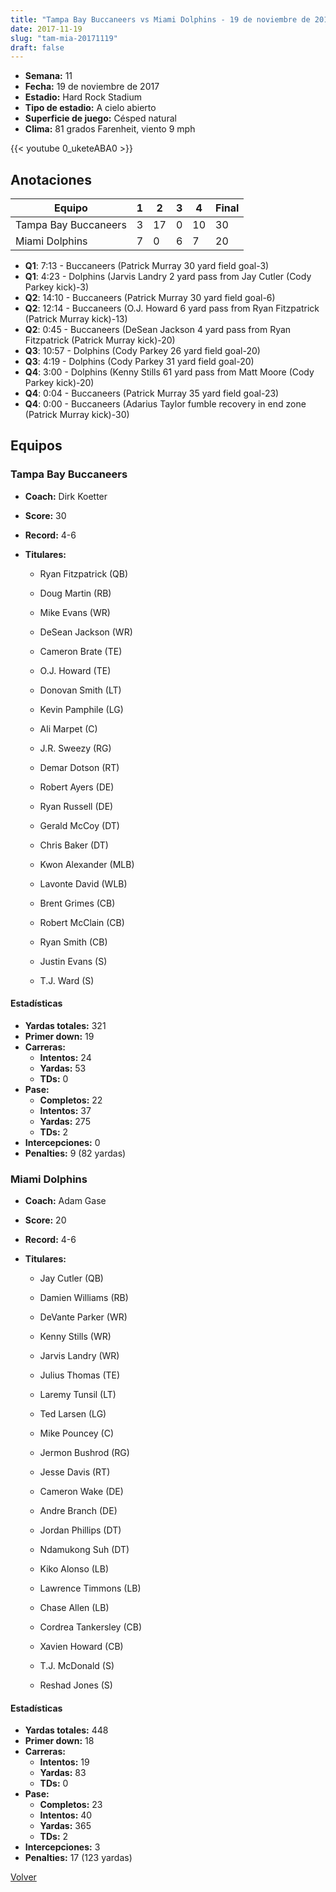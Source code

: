 ```yaml
---
title: "Tampa Bay Buccaneers vs Miami Dolphins - 19 de noviembre de 2017"
date: 2017-11-19
slug: "tam-mia-20171119"
draft: false
---
```


- **Semana:** 11
- **Fecha:** 19 de noviembre de 2017
- **Estadio:** Hard Rock Stadium
- **Tipo de estadio:** A cielo abierto
- **Superficie de juego:** Césped natural
- **Clima:** 81 grados Farenheit, viento 9 mph


{{< youtube 0_uketeABA0 >}}


## Anotaciones
| Equipo | 1 | 2 | 3 | 4 | Final |
|--------|---|---|---|---|-------|
| Tampa Bay Buccaneers  | 3 | 17 | 0 | 10  | 30 |
| Miami Dolphins  | 7 | 0 | 6 | 7  | 20 |
- **Q1**: 7:13 - Buccaneers (Patrick Murray 30 yard field goal-3)
- **Q1**: 4:23 - Dolphins (Jarvis Landry 2 yard pass from Jay Cutler (Cody Parkey kick)-3)
- **Q2**: 14:10 - Buccaneers (Patrick Murray 30 yard field goal-6)
- **Q2**: 12:14 - Buccaneers (O.J. Howard 6 yard pass from Ryan Fitzpatrick (Patrick Murray kick)-13)
- **Q2**: 0:45 - Buccaneers (DeSean Jackson 4 yard pass from Ryan Fitzpatrick (Patrick Murray kick)-20)
- **Q3**: 10:57 - Dolphins (Cody Parkey 26 yard field goal-20)
- **Q3**: 4:19 - Dolphins (Cody Parkey 31 yard field goal-20)
- **Q4**: 3:00 - Dolphins (Kenny Stills 61 yard pass from Matt Moore (Cody Parkey kick)-20)
- **Q4**: 0:04 - Buccaneers (Patrick Murray 35 yard field goal-23)
- **Q4**: 0:00 - Buccaneers (Adarius Taylor fumble recovery in end zone (Patrick Murray kick)-30)


## Equipos


### Tampa Bay Buccaneers
* **Coach:** Dirk Koetter
* **Score:** 30
* **Record:** 4-6
* **Titulares:** 

  * Ryan Fitzpatrick (QB) 

  * Doug Martin (RB) 

  * Mike Evans (WR) 

  * DeSean Jackson (WR) 

  * Cameron Brate (TE) 

  * O.J. Howard (TE) 

  * Donovan Smith (LT) 

  * Kevin Pamphile (LG) 

  * Ali Marpet (C) 

  * J.R. Sweezy (RG) 

  * Demar Dotson (RT) 

  * Robert Ayers (DE) 

  * Ryan Russell (DE) 

  * Gerald McCoy (DT) 

  * Chris Baker (DT) 

  * Kwon Alexander (MLB) 

  * Lavonte David (WLB) 

  * Brent Grimes (CB) 

  * Robert McClain (CB) 

  * Ryan Smith (CB) 

  * Justin Evans (S) 

  * T.J. Ward (S) 

#### Estadísticas
* **Yardas totales:** 321
* **Primer down:** 19
* **Carreras:**
  * **Intentos:** 24
  * **Yardas:** 53
  * **TDs:** 0
* **Pase:**
  * **Completos:** 22
  * **Intentos:** 37
  * **Yardas:** 275
  * **TDs:** 2
* **Intercepciones:** 0
* **Penalties:** 9 (82 yardas)

### Miami Dolphins
* **Coach:** Adam Gase
* **Score:** 20
* **Record:** 4-6
* **Titulares:** 

  * Jay Cutler (QB) 

  * Damien Williams (RB) 

  * DeVante Parker (WR) 

  * Kenny Stills (WR) 

  * Jarvis Landry (WR) 

  * Julius Thomas (TE) 

  * Laremy Tunsil (LT) 

  * Ted Larsen (LG) 

  * Mike Pouncey (C) 

  * Jermon Bushrod (RG) 

  * Jesse Davis (RT) 

  * Cameron Wake (DE) 

  * Andre Branch (DE) 

  * Jordan Phillips (DT) 

  * Ndamukong Suh (DT) 

  * Kiko Alonso (LB) 

  * Lawrence Timmons (LB) 

  * Chase Allen (LB) 

  * Cordrea Tankersley (CB) 

  * Xavien Howard (CB) 

  * T.J. McDonald (S) 

  * Reshad Jones (S) 

#### Estadísticas
* **Yardas totales:** 448
* **Primer down:** 18
* **Carreras:**
  * **Intentos:** 19
  * **Yardas:** 83
  * **TDs:** 0
* **Pase:**
  * **Completos:** 23
  * **Intentos:** 40
  * **Yardas:** 365
  * **TDs:** 2
* **Intercepciones:** 3
* **Penalties:** 17 (123 yardas)


[Volver](/historia/2017)
